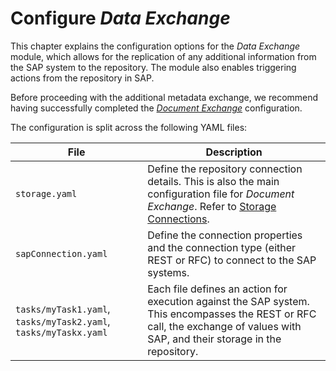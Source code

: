 # Configure *Data Exchange*

This chapter explains the configuration options for the *Data Exchange* module, which allows for the replication of any additional information from the SAP system to the repository. The module also enables triggering actions from the repository in SAP.

Before proceeding with the additional metadata exchange, we recommend having successfully completed the [*Document Exchange*](/configuration/aqilink/) configuration.

The configuration is split across the following YAML files:

| File      | Description | 
| ----------- | ----------- |
| ``storage.yaml`` | Define the repository connection details. This is also the main configuration file for *Document Exchange*. Refer to [Storage Connections](/configuration/aqilink/#storage-connections). |
| ``sapConnection.yaml`` | Define the connection properties and the connection type (either REST or RFC) to connect to the SAP systems. |
| ``tasks/myTask1.yaml``, ``tasks/myTask2.yaml``, ``tasks/myTaskx.yaml`` | Each file defines an action for execution against the SAP system. This encompasses the REST or RFC call, the exchange of values with SAP, and their storage in the repository.  |
